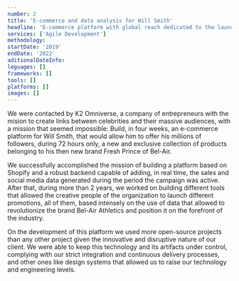 ```yaml
---
number: 2
title: 'E-commerce and data analysis for Will Smith'
headline: 'E-commerce platform with global reach dedicated to the launch of an exclusive collection, with mechanisms that ensure its stability in anticipation of high demand.'
services: ['Agile Development']
methodology:
startDate: '2019'
endDate: '2022'
aditionalDateInfo:
leguages: []
frameworks: []
tools: []
platforms: []
images: []
---
```

We were contacted by K2 Omniverse, a company of entrepreneurs with the mision to create links between celebrities and their massive audiences, with a mission that seemed impossible: Build, in four weeks, an e-commerce platform for Will Smith, that would allow him to offer his millions of followers, during 72 hours only, a new and exclusive collection of products belonging to his then new brand Fresh Prince of Bel-Air.

We successfully accomplished the mission of building a platform based on Shopify and a robust backend capable of adding, in real time, the sales and social media data generated during the period the campaign was active. After that, during more than 2 years, we worked on building different tools that allowed the creative people of the organization to launch different promotions, all of them, based intensely on the use of data that allowed to revolutionize the brand Bel-Air Athletics and position it on the forefront of the industry.

On the development of this platform we used more open-source projects than any other project given the innovative and disruptive nature of our client. We were able to keep this technology and its artifacts under control, complying with our strict integration and continuous delivery processes, and other ones like design systems that allowed us to raise our technology and engineering levels.
